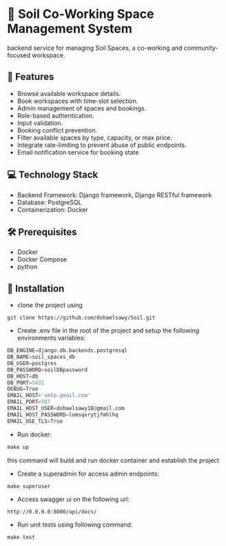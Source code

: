 # :office: Soil Co-Working Space Management System
backend service for managing Soil Spaces, a co-working and community-focused workspace. 

## :dizzy: Features
- Browse available workspace details.
- Book workspaces with time-slot selection.
- Admin management of spaces and bookings.
- Role-based authentication.
- Input validation.
- Booking conflict prevention.
- Filter available spaces by type, capacity, or max price.
- Integrate rate-limiting to prevent abuse of public endpoints.
- Email notification service for booking state

## :computer: Technology Stack

- Backend Framework: Django framework, Django RESTful framework
- Database: PostgreSQL
- Containerization: Docker

## :hammer_and_wrench: Prerequisites

- Docker
- Docker Compose
- python 

## :wrench: Installation
- clone the project using
```
git clone https://github.com/dohaelsawy/Soil.git
```
- Create .env file in the root of the project and setup the following environments variables:
```py
DB_ENGINE=django.db.backends.postgresql
DB_NAME=soil_spaces_db
DB_USER=postgres
DB_PASSWORD=soilDBpassword
DB_HOST=db
DB_PORT=5432
DEBUG=True
EMAIL_HOST='smtp.gmail.com'
EMAIL_PORT=587
EMAIL_HOST_USER=dohaelsawy18@gmail.com
EMAIL_HOST_PASSWORD=lomsqvrytjfmhlhq
EMAIL_USE_TLS=True
```
- Run docker:
```py
make up
```
this command will build and run docker container and establish the project
- Create a superadmin for access admin endpoints:
```py
make superuser
```
- Access swagger ui on the following url:
```
http://0.0.0.0:8000/api/docs/
```
- Run unit tests using following command:
```py
make test
```
